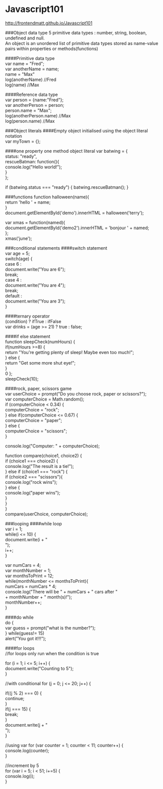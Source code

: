 # Javascript101
http://frontendmatt.github.io/Javascript101

###Object data type
5 primitive data types : number, string, boolean, undefined and null. <br>
An object is an unordered list of primitive data types stored as name-value pairs within properties or methods(functions) <br>

####Primitive data type <br>
var name = "Fred"; <br>
var anotherName = name; <br>
name = "Max" <br>
log(anotherName) //Fred <br>
log(name) //Max <br>

####Reference data type <br>
var person = {name:"Fred"}; <br>
var anotherPerson = person; <br>
person.name = "Max"; <br>
log(anotherPerson.name) //Max <br>
log(person.name) //Max <br>

###Object literals
####Empty object initialised using the object literal notation <br>
var myTown = {}; <br>

####one property one method object literal
var batwing = { <br>
	status: "ready", <br>
	rescueBatman: function(){ <br>
		console.log("Hello world!"); <br>
	} <br>
}; <br>

if (batwing.status === "ready") {
	batwing.rescueBatman();
}

###functions
function halloween(name){ <br>
  return 'hello ' + name; <br>
} <br>
document.getElementById('demo').innerHTML = halloween('terry'); <br>

var xmas = function(named){ <br>
  document.getElementById('demo2').innerHTML = 'bonjour ' + named; <br>
}; <br>
xmas('june'); <br>

###conditional statements
####switch statement <br>
var age = 5; <br>
switch(age) { <br>
	case 6 : <br>
		document.write("You are 6"); <br>
		break; <br>
	case 4 : <br>
		document.write("You are 4"); <br>
		break; <br>
	default : <br>
		document.write("You are 3"); <br>
}

####ternary operator <br>
(condition) ? ifTrue : ifFalse <br>
var drinks = (age >= 21) ? true : false; <br>

####if else statement <br>
function sleepCheck(numHours) { <br>
    if(numHours >=8) { <br>
    return "You're getting plenty of sleep! Maybe even too much!"; <br>
} else { <br>
    return "Get some more shut eye!"; <br>
  } <br>0
}; <br>
sleepCheck(10); <br>

####rock, paper, scissors game <br>
var userChoice = prompt("Do you choose rock, paper or scissors?"); <br>
var computerChoice = Math.random(); <br>
if (computerChoice < 0.34) { <br>
computerChoice = "rock"; <br>
} else if(computerChoice <= 0.67) { <br>
computerChoice = "paper"; <br>
} else { <br>
computerChoice = "scissors"; <br>
} <br>

console.log("Computer: " + computerChoice); <br>

function compare(choice1, choice2) { <br>
if (choice1 === choice2) { <br>
console.log("The result is a tie!"); <br>
} else if (choice1 === "rock") { <br>
if (choice2 === "scissors"){ <br>
console.log("rock wins"); <br>
} else { <br>
console.log("paper wins"); <br>
} <br>
} <br>
} <br>
compare(userChoice, computerChoice); <br>

###looping
####while loop <br>
var i = 1; <br>
while(i <= 10) { <br>
  document.write(i + "<br>"); <br>
  i++; <br>
} <br>

var numCars = 4; <br>
var monthNumber = 1; <br>
var monthsToPrint = 12; <br>
while(monthNumber <= monthsToPrint){ <br>
  numCars = numCars * 4; <br>
	console.log("There will be " + numCars + " cars after " <br>
              + monthNumber + " month(s)!"); <br>
  monthNumber++; <br>
} <br>

####do while <br>
do { <br>
  var guess = prompt("what is the number?"); <br>
} while(guess!= 15) <br>
alert("You got it!!!"); <br>

####for loops <br>
//for loops only run when the condition is true <br>

for (i = 1; i <= 5; i++) { <br>
  document.write("Counting to 5"); <br>
} <br>

//with conditional
for (j = 0; j <= 20; j++) { <br>
  
  if((j % 2) === 0) { <br>
    continue; <br>
  } <br>
  if(j === 15) { <br>
    break; <br>
  } <br>
  document.write(j + "<br>"); <br>
} <br>

//using var
for (var counter = 1; counter < 11; counter++) { <br>
	console.log(counter); <br>
} <br>

//increment by 5 <br>
for (var i = 5; i < 51; i+=5) { <br>
	console.log(i); <br>
} <br>
